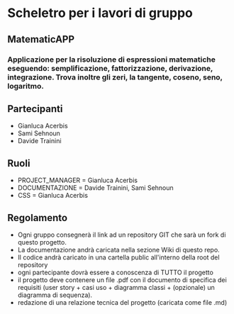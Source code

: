 # Scheletro per i lavori di gruppo

## MatematicAPP

### Applicazione per la risoluzione di espressioni matematiche eseguendo: semplificazione, fattorizzazione, derivazione, integrazione. Trova inoltre gli zeri, la tangente, coseno, seno, logaritmo.

## Partecipanti
* Gianluca Acerbis
* Sami Sehnoun
* Davide Trainini

## Ruoli

* PROJECT_MANAGER = Gianluca Acerbis
* DOCUMENTAZIONE = Davide Trainini, Sami Sehnoun
* CSS = Gianluca Acerbis

## Regolamento
* Ogni gruppo consegnerà il link ad un repository GIT che sarà un fork di questo progetto.
* La documentazione andrà caricata nella sezione Wiki di questo repo.
* Il codice andrà caricato in una cartella public all'interno della root del repository
* ogni partecipante dovrà essere a conoscenza di TUTTO il progetto
* il progetto deve contenere un file .pdf con il documento di specifica dei requisiti (user story + casi uso + diagramma classi + (opzionale) un diagramma di sequenza).
* redazione di una relazione tecnica del progetto (caricata come file .md)
